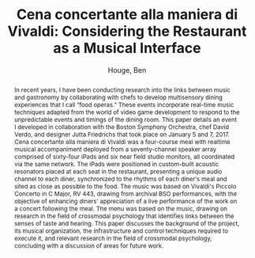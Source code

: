 --- 
title: "Cena concertante alla maniera di Vivaldi: Considering the Restaurant as a Musical Interface" 
abstract: "In recent years, I have been conducting research into the links between music and gastronomy by collaborating with chefs to develop multisensory dining experiences that I call “food operas.” These events incorporate real-time music techniques adapted from the world of video game development to respond to the unpredictable events and timings of the dining room. This paper details an event I developed in collaboration with the Boston Symphony Orchestra, chef David Verdo, and designer Jutta Friedrichs that took place on January 5 and 7, 2017. Cena concertante alla maniera di Vivaldi was a four-course meal with realtime musical accompaniment deployed from a seventy-channel speaker array comprised of sixty-four iPads and six near field studio monitors, all coordinated via the same network. The iPads were positioned in custom-built acoustic resonators placed at each seat in the restaurant, presenting a unique audio channel to each diner, synchronized to the rhythms of each diner's meal and sited as close as possible to the food. The music was based on Vivaldi's Piccolo Concerto in C Major, RV 443, drawing from archival BSO performances, with the objective of enhancing diners' appreciation of a live performance of the work on a concert following the meal. The menu was based on the music, drawing on research in the field of crossmodal psychology that identifies links between the senses of taste and hearing. This paper discusses the background of the project, its musical organization, the infrastructure and control techniques required to execute it, and relevant research in the field of crossmodal psychology, concluding with a discussion of areas for future work." 
address: "Berlin" 
author: "Houge, Ben"
webAuthor: "Ben Houge" 
booktitle: "Proceedings of the International Web Audio Conference" 
editor: "Monschke, Jan and Guttandin, Christoph and Schnell, Norbert and Jenkinson, Thomas and Schaedler, Jack" 
month: "Proceedings of the International Web Audio Conference"
pages: "undefined" 
publisher: "TU Berlin" 
series: "WAC '18"
type: "Paper"  
year: "2018" 
id: "2018_6" 
tags: year2018
media: none 
pdflink: /_data/papers/pdf/2018/2018_6.pdf
ISSN: 2663-5844
---